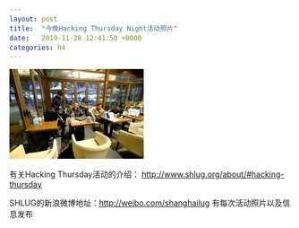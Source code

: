 ```yaml
---
layout: post
title:  "今晚Hacking Thursday Night活动照片"
date:   2019-11-28 12:41:50 +0000
categories: h4
---
```


[<img src='https://raw.githubusercontent.com/shanghailug/res2019q4/master/jb28.h4/jb28_2035_2300+08.240x160.jpg'>](https://raw.githubusercontent.com/shanghailug/res2019q4/master/jb28.h4/jb28_2035_2300+08.JPG)

有关Hacking Thursday活动的介绍：
http://www.shlug.org/about/#hacking-thursday

SHLUG的新浪微博地址：http://weibo.com/shanghailug 有每次活动照片以及信息发布


